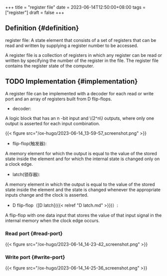 +++
title = "register file"
date = 2023-06-14T12:50:00+08:00
tags = ["register"]
draft = false
+++

## Definition {#definition}

register file:
A state element that consists of a set of registers that can be read and written by supplying a register number to be accessed.

A register file is a collection of registers in which any register can be read or written by specifying the number of the register in the file. The register file contains the register state of the computer.


## <span class="org-todo todo TODO">TODO</span> Implementation {#implementation}

A register file can be implemented with a decoder for each read or write port and an array of registers built from D flip-flops.

-   decoder:

A logic block that has an n -bit input and \\(2^n\\) outputs, where only one output is asserted for each input combination.

{{< figure src="/ox-hugo/2023-06-14_13-59-57_screenshot.png" >}}

-   flip-flop(触发器):

A memory element for which the output is equal to the value of the stored state inside the element and for which the internal state is changed only on a clock edge.

-   latch(锁存器):

A memory element in which the output is equal to the value of the stored state inside the element and the state is changed whenever the appropriate inputs change and the clock is asserted.

-   D flip-flop（[D latch]({{< relref "D latch.md" >}})）:

A flip-flop with one data input that stores the value of that input signal in the internal memory when the clock edge occurs.


### Read port {#read-port}

{{< figure src="/ox-hugo/2023-06-14_14-23-42_screenshot.png" >}}


### Write port {#write-port}

{{< figure src="/ox-hugo/2023-06-14_14-25-36_screenshot.png" >}}
